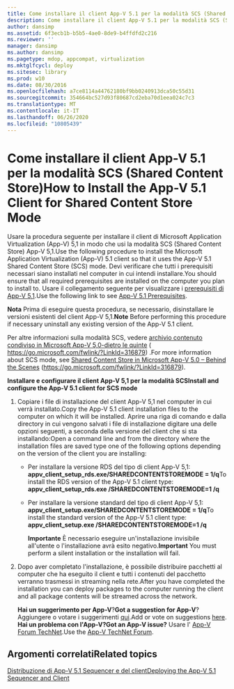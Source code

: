 ```yaml
---
title: Come installare il client App-V 5.1 per la modalità SCS (Shared Content Store)
description: Come installare il client App-V 5.1 per la modalità SCS (Shared Content Store)
author: dansimp
ms.assetid: 6f3ecb1b-b5b5-4ae0-8de9-b4ffdfd2c216
ms.reviewer: ''
manager: dansimp
ms.author: dansimp
ms.pagetype: mdop, appcompat, virtualization
ms.mktglfcycl: deploy
ms.sitesec: library
ms.prod: w10
ms.date: 08/30/2016
ms.openlocfilehash: a7ce8114a44762180bf9bb0240913dca50c55d31
ms.sourcegitcommit: 354664bc527d93f80687cd2eba70d1eea024c7c3
ms.translationtype: MT
ms.contentlocale: it-IT
ms.lasthandoff: 06/26/2020
ms.locfileid: "10805439"
---
```

# <span data-ttu-id="24900-103">Come installare il client App-V 5.1 per la modalità SCS (Shared Content Store)</span><span class="sxs-lookup"><span data-stu-id="24900-103">How to Install the App-V 5.1 Client for Shared Content Store Mode</span></span>


<span data-ttu-id="24900-104">Usare la procedura seguente per installare il client di Microsoft Application Virtualization (App-V) 5,1 in modo che usi la modalità SCS (Shared Content Store) App-V 5,1.</span><span class="sxs-lookup"><span data-stu-id="24900-104">Use the following procedure to install the Microsoft Application Virtualization (App-V) 5.1 client so that it uses the App-V 5.1 Shared Content Store (SCS) mode.</span></span> <span data-ttu-id="24900-105">Devi verificare che tutti i prerequisiti necessari siano installati nel computer in cui intendi installare.</span><span class="sxs-lookup"><span data-stu-id="24900-105">You should ensure that all required prerequisites are installed on the computer you plan to install to.</span></span> <span data-ttu-id="24900-106">Usare il collegamento seguente per visualizzare i [prerequisiti di App-V 5,1](app-v-51-prerequisites.md).</span><span class="sxs-lookup"><span data-stu-id="24900-106">Use the following link to see [App-V 5.1 Prerequisites](app-v-51-prerequisites.md).</span></span>

<span data-ttu-id="24900-107">**Nota**  Prima di eseguire questa procedura, se necessario, disinstallare le versioni esistenti del client App-V 5,1.</span><span class="sxs-lookup"><span data-stu-id="24900-107">**Note** Before performing this procedure if necessary uninstall any existing version of the App-V 5.1 client.</span></span>

 

<span data-ttu-id="24900-108">Per altre informazioni sulla modalità SCS, vedere [archivio contenuto condiviso in Microsoft App-V 5,0-dietro le quinte](https://go.microsoft.com/fwlink/?LinkId=316879) ( https://go.microsoft.com/fwlink/?LinkId=316879) .</span><span class="sxs-lookup"><span data-stu-id="24900-108">For more information about SCS mode, see [Shared Content Store in Microsoft App-V 5.0 – Behind the Scenes](https://go.microsoft.com/fwlink/?LinkId=316879) (https://go.microsoft.com/fwlink/?LinkId=316879).</span></span>

**<span data-ttu-id="24900-109">Installare e configurare il client App-V 5,1 per la modalità SCS</span><span class="sxs-lookup"><span data-stu-id="24900-109">Install and configure the App-V 5.1 client for SCS mode</span></span>**

1.  <span data-ttu-id="24900-110">Copiare i file di installazione del client App-V 5,1 nel computer in cui verrà installato.</span><span class="sxs-lookup"><span data-stu-id="24900-110">Copy the App-V 5.1 client installation files to the computer on which it will be installed.</span></span> <span data-ttu-id="24900-111">Aprire una riga di comando e dalla directory in cui vengono salvati i file di installazione digitare una delle opzioni seguenti, a seconda della versione del client che si sta installando:</span><span class="sxs-lookup"><span data-stu-id="24900-111">Open a command line and from the directory where the installation files are saved type one of the following options depending on the version of the client you are installing:</span></span>

    -   <span data-ttu-id="24900-112">Per installare la versione RDS del tipo di client App-V 5,1: **appv\_client\_setup\_rds.exe/SHAREDCONTENTSTOREMODE = 1/q**</span><span class="sxs-lookup"><span data-stu-id="24900-112">To install the RDS version of the App-V 5.1 client type: **appv\_client\_setup\_rds.exe /SHAREDCONTENTSTOREMODE=1 /q**</span></span>

    -   <span data-ttu-id="24900-113">Per installare la versione standard del tipo di client App-V 5,1: **appv\_client\_setup.exe/SHAREDCONTENTSTOREMODE = 1/q**</span><span class="sxs-lookup"><span data-stu-id="24900-113">To install the standard version of the App-V 5.1 client type: **appv\_client\_setup.exe /SHAREDCONTENTSTOREMODE=1 /q**</span></span>

        <span data-ttu-id="24900-114">**Importante**  È necessario eseguire un'installazione invisibile all'utente o l'installazione avrà esito negativo.</span><span class="sxs-lookup"><span data-stu-id="24900-114">**Important** You must perform a silent installation or the installation will fail.</span></span>

         

2.  <span data-ttu-id="24900-115">Dopo aver completato l'installazione, è possibile distribuire pacchetti al computer che ha eseguito il client e tutti i contenuti del pacchetto verranno trasmessi in streaming nella rete.</span><span class="sxs-lookup"><span data-stu-id="24900-115">After you have completed the installation you can deploy packages to the computer running the client and all package contents will be streamed across the network.</span></span>

    <span data-ttu-id="24900-116">**Hai un suggerimento per App-V**?</span><span class="sxs-lookup"><span data-stu-id="24900-116">**Got a suggestion for App-V**?</span></span> <span data-ttu-id="24900-117">Aggiungere o votare i suggerimenti [qui](http://appv.uservoice.com/forums/280448-microsoft-application-virtualization).</span><span class="sxs-lookup"><span data-stu-id="24900-117">Add or vote on suggestions [here](http://appv.uservoice.com/forums/280448-microsoft-application-virtualization).</span></span> **<span data-ttu-id="24900-118">Hai un problema con l'App-V?</span><span class="sxs-lookup"><span data-stu-id="24900-118">Got an App-V issue?</span></span>** <span data-ttu-id="24900-119">Usare l' [App-V Forum TechNet](https://social.technet.microsoft.com/Forums/home?forum=mdopappv).</span><span class="sxs-lookup"><span data-stu-id="24900-119">Use the [App-V TechNet Forum](https://social.technet.microsoft.com/Forums/home?forum=mdopappv).</span></span>

## <span data-ttu-id="24900-120">Argomenti correlati</span><span class="sxs-lookup"><span data-stu-id="24900-120">Related topics</span></span>


[<span data-ttu-id="24900-121">Distribuzione di App-V 5.1 Sequencer e del client</span><span class="sxs-lookup"><span data-stu-id="24900-121">Deploying the App-V 5.1 Sequencer and Client</span></span>](deploying-the-app-v-51-sequencer-and-client.md)

 

 





